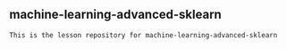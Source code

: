 ## machine-learning-advanced-sklearn

    This is the lesson repository for machine-learning-advanced-sklearn
